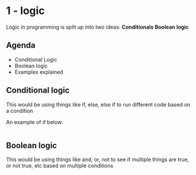 # 1 - logic

Logic in programming is split up into two ideas: **Conditionals** **Boolean logic**

## Agenda
- Conditional Logic
- Boolean logic
- Examples explained

## Conditional logic
This would be using things like if, else, else if to run different code based on a condition

An example of if below:
```python

```


## Boolean logic
This would be using things like and, or, not to see if multiple things are true, or not true, etc based on multiple conditions


